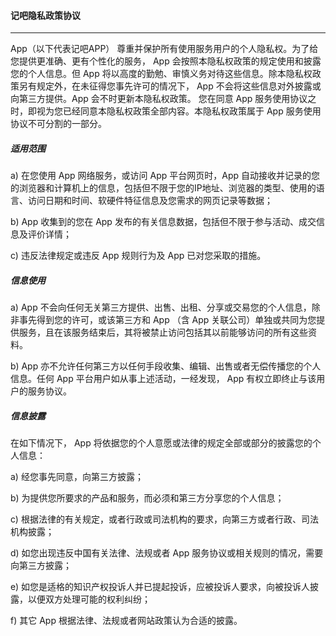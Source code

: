 #### 记吧隐私政策协议

------

App（以下代表记吧APP） 尊重并保护所有使用服务用户的个人隐私权。为了给您提供更准确、更有个性化的服务， App 会按照本隐私权政策的规定使用和披露您的个人信息。但 App 将以高度的勤勉、审慎义务对待这些信息。除本隐私权政策另有规定外，在未征得您事先许可的情况下， App 不会将这些信息对外披露或向第三方提供。App 会不时更新本隐私权政策。 您在同意 App 服务使用协议之时，即视为您已经同意本隐私权政策全部内容。本隐私权政策属于 App 服务使用协议不可分割的一部分。

##### 适用范围

a) 在您使用 App 网络服务，或访问 App 平台网页时，App 自动接收并记录的您的浏览器和计算机上的信息，包括但不限于您的IP地址、浏览器的类型、使用的语言、访问日期和时间、软硬件特征信息及您需求的网页记录等数据；

b) App 收集到的您在 App 发布的有关信息数据，包括但不限于参与活动、成交信息及评价详情；

c) 违反法律规定或违反 App 规则行为及 App 已对您采取的措施。

##### 信息使用

a) App 不会向任何无关第三方提供、出售、出租、分享或交易您的个人信息，除非事先得到您的许可，或该第三方和 App （含 App 关联公司）单独或共同为您提供服务，且在该服务结束后，其将被禁止访问包括其以前能够访问的所有这些资料。

b) App 亦不允许任何第三方以任何手段收集、编辑、出售或者无偿传播您的个人信息。任何 App 平台用户如从事上述活动，一经发现， App 有权立即终止与该用户的服务协议。



##### 信息披露

在如下情况下， App 将依据您的个人意愿或法律的规定全部或部分的披露您的个人信息：

a) 经您事先同意，向第三方披露；

b) 为提供您所要求的产品和服务，而必须和第三方分享您的个人信息；

c) 根据法律的有关规定，或者行政或司法机构的要求，向第三方或者行政、司法机构披露；

d) 如您出现违反中国有关法律、法规或者 App 服务协议或相关规则的情况，需要向第三方披露；

e) 如您是适格的知识产权投诉人并已提起投诉，应被投诉人要求，向被投诉人披露，以便双方处理可能的权利纠纷；

f) 其它 App 根据法律、法规或者网站政策认为合适的披露。



